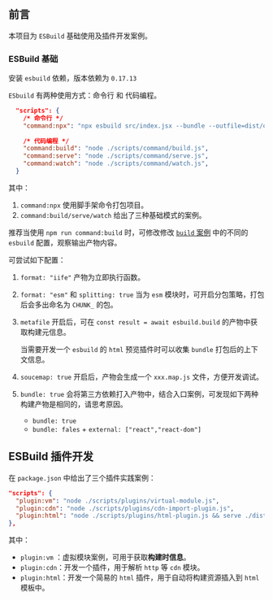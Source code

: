 ## 前言

本项目为 `ESBuild` 基础使用及插件开发案例。



### ESBuild 基础

安装 `esbuild` 依赖，版本依赖为 `0.17.13`

`ESbuild` 有两种使用方式：命令行 和 代码编程。

```json
  "scripts": {
    /* 命令行 */
    "command:npx": "npx esbuild src/index.jsx --bundle --outfile=dist/out.js",
    
    /* 代码编程 */
    "command:build": "node ./scripts/command/build.js",
    "command:serve": "node ./scripts/command/serve.js",
    "command:watch": "node ./scripts/command/watch.js",
  }
```

其中：

1. `command:npx` 使用脚手架命令打包项目。
2. `command:build/serve/watch` 给出了三种基础模式的案例。



推荐当使用 `npm run command:build` 时，可修改修改 [`build` 案例](https://github.com/wangjs-jacky/Learn-Vite/blob/main/examples/11-vite-esbuild/scripts/command/build.js) 中的不同的 `esbuild` 配置，观察输出产物内容。

可尝试如下配置：

1. `format: "iife"`  产物为立即执行函数。

2. `format: "esm"` 和 `splitting: true` 当为 `esm` 模块时，可开启分包策略，打包后会多出命名为 `CHUNK_` 的包。

3. `metafile` 开启后，可在 `const result = await esbuild.build` 的产物中获取构建元信息。

   当需要开发一个 `esbuild` 的 `html` 预览插件时可以收集 `bundle` 打包后的上下文信息。

4. `soucemap: true` 开启后，产物会生成一个 `xxx.map.js` 文件，方便开发调试。

5. `bundle: true` 会将第三方依赖打入产物中，结合入口案例，可发现如下两种构建产物是相同的，请思考原因。

   - `bundle: true` 
   - `bundle: fales` + `external: ["react","react-dom"]`





## ESBuild 插件开发

在 `package.json` 中给出了三个插件实践案例：

```json
"scripts": {
  "plugin:vm": "node ./scripts/plugins/virtual-module.js",
  "plugin:cdn": "node ./scripts/plugins/cdn-import-plugin.js",
  "plugin:html": "node ./scripts/plugins/html-plugin.js && serve ./dist/plugins"
},
```

其中：

- `plugin:vm` ：虚拟模块案例，可用于获取**构建时信息**。
- `plugin:cdn`：开发一个插件，用于解析 `http` 等 `cdn` 模块。
- `plugin:html`：开发一个简易的  `html` 插件，用于自动将构建资源插入到 `html` 模板中。